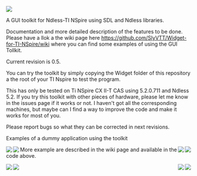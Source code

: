 <img src="https://imgur.com/FDTBdSU.png" align="center">

A GUI toolkit for Ndless-TI NSpire using SDL and Ndless libraries.

Documentation and more detailed description of the features to be done. Please have a llok a the wiki page here https://github.com/SlyVTT/Widget-for-TI-NSpire/wiki where you can find some examples of using the GUI Tollkit.

Current revision is 0.5.

You can try the toolkit by simply copying the Widget folder of this repository a the root of your TI Nspire to test the program.

This has only be tested on Ti NSpire CX II-T CAS using 5.2.0.711 and Ndless 5.2. If you try this toolkit with other pieces of hardware, please let me know in the issues page if it works or not. I haven't got all the corresponding machines, but maybe can I find a way to improve the code and make it works for most of you.

Please report bugs so what they can be corrected in next revisions.

Examples of a dummy application using the toolkit

<img src="https://imgur.com/JXtPthu.png" align="left"> <img src="https://imgur.com/1b8JVKE.png" align="right">

<img src="https://imgur.com/6zxHflh.png" align="left"> <img src="https://imgur.com/x5geVLo.png" align="right">

More example are described in the wiki page and available in the code above.

<img src="https://imgur.com/dyrVRk0.png" align="left"> <img src="https://imgur.com/HeuMowh.png" align="right">

<img src="https://imgur.com/xd7XXQN.png" align="left"> <img src="https://imgur.com/kgiNoK5.png" align="right">
